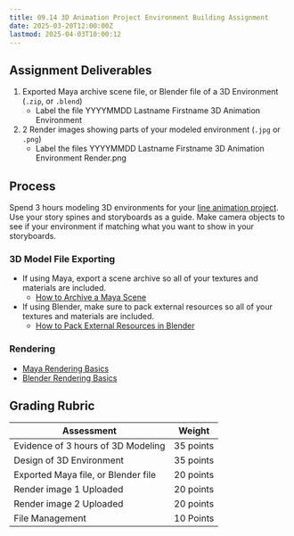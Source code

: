 ```yaml
---
title: 09.14 3D Animation Project Environment Building Assignment
date: 2025-03-20T12:00:00Z
lastmod: 2025-04-03T10:00:12
---
```


## Assignment Deliverables

1. Exported Maya archive scene file, or Blender file of a 3D Environment (`.zip`, or `.blend`)
   - Label the file YYYYMMDD Lastname Firstname 3D Animation Environment
2. 2 Render images showing parts of your modeled environment (`.jpg` or `.png`)
   - Label the files YYYYMMDD Lastname Firstname 3D Animation Environment Render.png

## Process

Spend 3 hours modeling 3D environments for your [line animation project](./09-15-3d-line-animation-project-assignment.md). Use your story spines and storyboards as a guide. Make camera objects to see if your environment if matching what you want to show in your storyboards.

### 3D Model File Exporting

- If using Maya, export a scene archive so all of your textures and materials are included.
  - [How to Archive a Maya Scene](https://youtu.be/gic-kMWKjNI)
- If using Blender, make sure to pack external resources so all of your textures and materials are included.
  - [How to Pack External Resources in Blender](https://youtu.be/x6H6HFBLRlU)

### Rendering

- [Maya Rendering Basics](../08-polygon-3d-modeling/08-07-maya-rendering-basics.md)
- [Blender Rendering Basics](../08-polygon-3d-modeling/08-06-blender-rendering-basics.md)

## Grading Rubric

<div class="responsive-table-markdown">

| Assessment                          | Weight    |
| ----------------------------------- | --------- |
| Evidence of 3 hours of 3D Modeling  | 35 points |
| Design of 3D Environment            | 35 points |
| Exported Maya file, or Blender file | 20 points |
| Render image 1 Uploaded             | 20 points |
| Render image 2 Uploaded             | 20 points |
| File Management                     | 10 Points |

</div>
